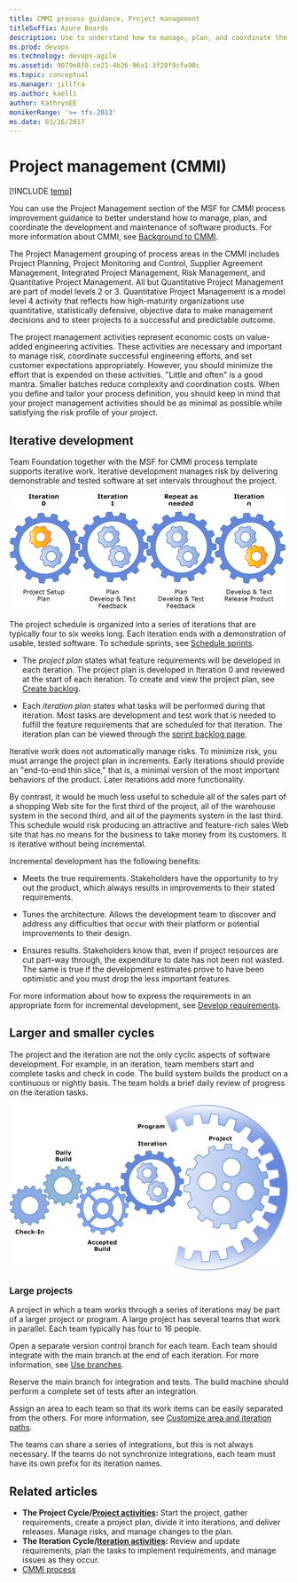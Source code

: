 ```yaml
---
title: CMMI process guidance, Project management 
titleSuffix: Azure Boards
description: Use to understand how to manage, plan, and coordinate the development and maintenance of software products.
ms.prod: devops
ms.technology: devops-agile
ms.assetid: 9079e8f8-ce21-4b26-96a1-3f28f9cfa90c
ms.topic: conceptual
ms.manager: jillfra
ms.author: kaelli
author: KathrynEE
monikerRange: '>= tfs-2013'
ms.date: 03/16/2017
---
```


# Project management (CMMI)  

[!INCLUDE [temp](../../../_shared/version-vsts-tfs-all-versions.md)]

You can use the Project Management section of the MSF for CMMI process improvement guidance to better understand how to manage, plan, and coordinate the development and maintenance of software products. For more information about CMMI, see [Background to CMMI](guidance-background-to-cmmi.md).  
  
 The Project Management grouping of process areas in the CMMI includes Project Planning, Project Monitoring and Control, Supplier Agreement Management, Integrated Project Management, Risk Management, and Quantitative Project Management. All but Quantitative Project Management are part of model levels 2 or 3. Quantitative Project Management is a model level 4 activity that reflects how high-maturity organizations use quantitative, statistically defensive, objective data to make management decisions and to steer projects to a successful and predictable outcome.  
  
 The project management activities represent economic costs on value-added engineering activities. These activities are necessary and important to manage risk, coordinate successful engineering efforts, and set customer expectations appropriately. However, you should minimize the effort that is expended on these activities. "Little and often" is a good mantra. Smaller batches reduce complexity and coordination costs. When you define and tailor your process definition, you should keep in mind that your project management activities should be as minimal as possible while satisfying the risk profile of your project.  
  
## Iterative development  
 Team Foundation together with the MSF for CMMI process template supports iterative work. Iterative development manages risk by delivering demonstrable and tested software at set intervals throughout the project.  
  
 ![Successive iterations](_img/msf_cmmi_iterations.png "MSF_CMMI_Iterations")  
  
 The project schedule is organized into a series of iterations that are typically four to six weeks long. Each iteration ends with a demonstration of usable, tested software. To schedule sprints, see [Schedule sprints](../../../sprints/define-sprints.md).  
  
-   The *project plan* states what feature requirements will be developed in each iteration. The project plan is developed in Iteration 0 and reviewed at the start of each iteration. To create and view the project plan, see [Create backlog](../../../backlogs/create-your-backlog.md).  
  
-   Each *iteration plan* states what tasks will be performed during that iteration. Most tasks are development and test work that is needed to fulfill the feature requirements that are scheduled for that iteration. The iteration plan can be viewed through the [sprint backlog page](../../../sprints/assign-work-sprint.md).  
  
 Iterative work does not automatically manage risks. To minimize risk, you must arrange the project plan in increments. Early iterations should provide an "end-to-end thin slice," that is, a minimal version of the most important behaviors of the product. Later iterations add more functionality.  
  
 By contrast, it would be much less useful to schedule all of the sales part of a shopping Web site for the first third of the project, all of the warehouse system in the second third, and all of the payments system in the last third. This schedule would risk producing an attractive and feature-rich sales Web site that has no means for the business to take money from its customers. It is iterative without being incremental.  
  
 Incremental development has the following benefits:  
  
-   Meets the true requirements. Stakeholders have the opportunity to try out the product, which always results in improvements to their stated requirements.  
  
-   Tunes the architecture. Allows the development team to discover and address any difficulties that occur with their platform or potential improvements to their design.  
  
-   Ensures results. Stakeholders know that, even if project resources are cut part-way through, the expenditure to date has not been not wasted. The same is true if the development estimates prove to have been optimistic and you must drop the less important features.  
  
 For more information about how to express the requirements in an appropriate form for incremental development, see [Develop requirements](guidance-develop-requirements.md).  
  
## Larger and smaller cycles  
 The project and the iteration are not the only cyclic aspects of software development. For example, in an iteration, team members start and complete tasks and check in code. The build system builds the product on a continuous or nightly basis. The team holds a brief daily review of progress on the iteration tasks.  
  
 ![Check&#45;in, daily build, iteration, project, program](_img/msf_cmmi_cycles.png "MSF_CMMI_Cycles")  
  
### Large projects  
 A project in which a team works through a series of iterations may be part of a larger project or program. A large project has several teams that work in parallel. Each team typically has four to 16 people.  
  
 Open a separate version control branch for each team. Each team should integrate with the main branch at the end of each iteration. For more information, see [Use branches](../../../../repos/tfvc/use-branches-isolate-risk-team-foundation-version-control.md).  
  
 Reserve the main branch for integration and tests. The build machine should perform a complete set of tests after an integration.  
  
 Assign an area to each team so that its work items can be easily separated from the others. For more information, see [Customize area and iteration paths](../../../../organizations/settings/set-area-paths.md).  
  
 The teams can share a series of integrations, but this is not always necessary. If the teams do not synchronize integrations, each team must have its own prefix for its iteration names.  
  

   

## Related articles
- **The Project Cycle/[Project activities](guidance-project-activities.md):** Start the project, gather requirements, create a project plan, divide it into iterations, and deliver releases. Manage risks, and manage changes to the plan.    
- **The Iteration Cycle/[Iteration activities](guidance-iteration-activities.md):** Review and update requirements, plan the tasks to implement requirements, and manage issues as they occur.  
- [CMMI process](../cmmi-process.md)   